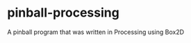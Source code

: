pinball-processing
==================

A pinball program that was written in Processing using Box2D
